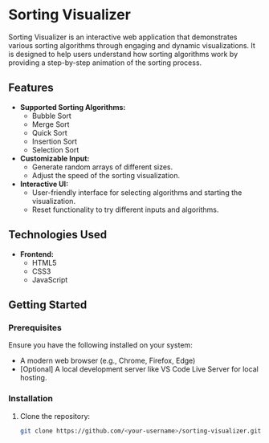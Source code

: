 # Sorting Visualizer

Sorting Visualizer is an interactive web application that demonstrates various sorting algorithms through engaging and dynamic visualizations. It is designed to help users understand how sorting algorithms work by providing a step-by-step animation of the sorting process.

## Features

- **Supported Sorting Algorithms:**
  - Bubble Sort
  - Merge Sort
  - Quick Sort
  - Insertion Sort
  - Selection Sort
- **Customizable Input:**
  - Generate random arrays of different sizes.
  - Adjust the speed of the sorting visualization.
- **Interactive UI:**
  - User-friendly interface for selecting algorithms and starting the visualization.
  - Reset functionality to try different inputs and algorithms.

## Technologies Used

- **Frontend:**
  - HTML5
  - CSS3
  - JavaScript

## Getting Started

### Prerequisites

Ensure you have the following installed on your system:
- A modern web browser (e.g., Chrome, Firefox, Edge)
- [Optional] A local development server like VS Code Live Server for local hosting.

### Installation

1. Clone the repository:
   ```bash
   git clone https://github.com/<your-username>/sorting-visualizer.git
